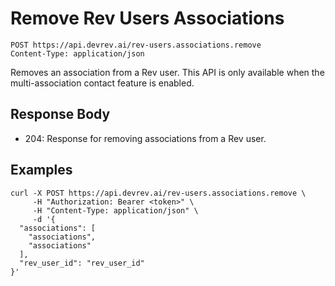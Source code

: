 # Remove Rev Users Associations

```http
POST https://api.devrev.ai/rev-users.associations.remove
Content-Type: application/json
```

Removes an association from a Rev user. This API is only available when
the multi-association contact feature is enabled.




## Response Body

- 204: Response for removing associations from a Rev user.

## Examples

```shell
curl -X POST https://api.devrev.ai/rev-users.associations.remove \
     -H "Authorization: Bearer <token>" \
     -H "Content-Type: application/json" \
     -d '{
  "associations": [
    "associations",
    "associations"
  ],
  "rev_user_id": "rev_user_id"
}'
```